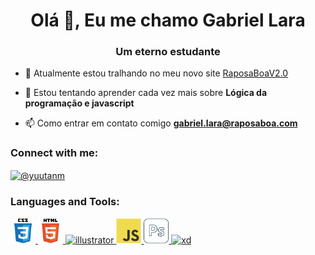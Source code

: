 <h1 align="center">Olá 👋, Eu me chamo Gabriel Lara</h1>
<h3 align="center">Um eterno estudante</h3>

- 🔭 Atualmente estou tralhando no meu novo site [RaposaBoaV2.0](https://github.com/gabrielbr619/RaposaBoaV2)

- 🌱 Estou tentando aprender cada vez mais sobre **Lógica da programação e javascript**

- 📫 Como entrar em contato comigo **gabriel.lara@raposaboa.com**

<h3 align="left">Connect with me:</h3>
<p align="left">
<a href="https://instagram.com/@yuutanm" target="blank"><img align="center" src="https://cdn.jsdelivr.net/npm/simple-icons@3.0.1/icons/instagram.svg" alt="@yuutanm" height="30" width="40" /></a>
</p>

<h3 align="left">Languages and Tools:</h3>
<p align="left"> <a href="https://www.w3schools.com/css/" target="_blank"> <img src="https://raw.githubusercontent.com/devicons/devicon/master/icons/css3/css3-original-wordmark.svg" alt="css3" width="40" height="40"/> </a> <a href="https://www.w3.org/html/" target="_blank"> <img src="https://raw.githubusercontent.com/devicons/devicon/master/icons/html5/html5-original-wordmark.svg" alt="html5" width="40" height="40"/> </a> <a href="https://www.adobe.com/in/products/illustrator.html" target="_blank"> <img src="https://www.vectorlogo.zone/logos/adobe_illustrator/adobe_illustrator-icon.svg" alt="illustrator" width="40" height="40"/> </a> <a href="https://developer.mozilla.org/en-US/docs/Web/JavaScript" target="_blank"> <img src="https://raw.githubusercontent.com/devicons/devicon/master/icons/javascript/javascript-original.svg" alt="javascript" width="40" height="40"/> </a> <a href="https://www.photoshop.com/en" target="_blank"> <img src="https://raw.githubusercontent.com/devicons/devicon/master/icons/photoshop/photoshop-line.svg" alt="photoshop" width="40" height="40"/> </a> <a href="https://www.adobe.com/products/xd.html" target="_blank"> <img src="https://cdn.worldvectorlogo.com/logos/adobe-xd.svg" alt="xd" width="40" height="40"/> </a> </p>
